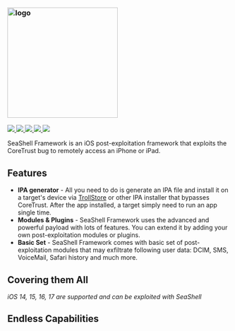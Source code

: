 <h3 align="left">
    <img src="https://github.com/EntySec/SeaShell/blob/main/seashell/data/logo.png" alt="logo" height="250px">
</h3>

<p>
    <a href="https://entysec.com">
        <img src="https://img.shields.io/badge/developer-EntySec-blue.svg">
    </a>
    <a href="https://github.com/EntySec/SeaShell">
        <img src="https://img.shields.io/badge/language-Python-blue.svg">
    </a>
    <a href="https://github.com/EntySec/SeaShell/forks">
        <img src="https://img.shields.io/github/forks/EntySec/SeaShell?color=green">
    </a>
    <a href="https://github.com/EntySec/SeaShell/stargazers">
        <img src="https://img.shields.io/github/stars/EntySec/SeaShell?color=yellow">
    </a>
    <a href="https://www.codefactor.io/repository/github/EntySec/SeaShell">
        <img src="https://www.codefactor.io/repository/github/EntySec/SeaShell/badge">
    </a>
</p>

SeaShell Framework is an iOS post-exploitation framework that exploits the CoreTrust bug to remotely access an iPhone or iPad.

## Features

* **IPA generator** - All you need to do is generate an IPA file and install it on a target's device via [TrollStore](https://trollstore.app/) or other IPA installer that bypasses CoreTrust. After the app installed, a target simply need to run an app single time.
* **Modules & Plugins** - SeaShell Framework uses the advanced and powerful payload with lots of features. You can extend it by adding your own post-exploitation modules or plugins.
* **Basic Set** - SeaShell Framework comes with basic set of post-exploitation modules that may exfiltrate following user data: DCIM, SMS, VoiceMail, Safari history and much more.

## Covering them All

*iOS 14, 15, 16, 17 are supported and can be exploited with SeaShell*

## Endless Capabilities

